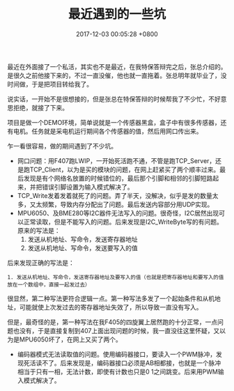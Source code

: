 ﻿---
layout: post
title: 最近遇到的一些坑
date: 2017-12-03 00:05:28 +0800
categories: 技术 硬件
issue_id: 23
---

最近在外面接了一个私活，其实也不是最近，在我特保答辩完之后，张总介绍的。是很久之前他接下来的，不过一直没催，他也就一直拖着。张总明年就毕业了，没时间做，于是把项目转给我了。

说实话，一开始不是很想接的，但是张总在特保答辩的时候帮我了不少忙，不好意思拒绝，就接了下来。

项目是做一个DEMO环境，简单说就是一个传感器黑盒，盒子中有很多传感器，还有电机。任务就是采电机运行期间各个传感器的值，然后用网口传出来。

乍一看很容易，做的期间遇到了不少坑。

- 网口问题：用F407跑LWIP，一开始死活跑不通，不管是跑TCP_Server，还是跑TCP_Client，以为是买的模块的问题，在网上赶紧买了两个顺丰过来。最后发现是有个网络名放置的时候错位的，最后那个引脚和相邻的引脚短路起来，并把错误引脚设置为输入模式解决了。
- TCP_Write发着发着就死了的问题。弄了半天，没解决，似乎是发的数量太多，又太频繁，导致内存分配出了问题。最后发送内容部分用UDP实现。
- MPU6050、及BME280等I2C器件无法写入的问题。很奇怪，I2C居然出现可以正常读取，但是不能写入的问题。后来发现是I2C_WriteByte写的有问题。原来的写法是：
    1. 发送从机地址、写命令，发送寄存器地址
    2. 发送从机地址、写命令，发送要写入的值
	
后来发现正确的写法是：

    1. 发送从机地址、写命令，发送寄存器地址及要写入的值（也就是把寄存器地址和要写入的值放在一个数组中，直接一起发过去）
	
很显然，第二种写法更符合逻辑一点。第一种写法多发了一个起始条件和从机地址，可能就使上次发过去的寄存器地址失效了，所以导致一直没有写入。

但是，最奇怪的是，第一种写法在我F405的四旋翼上居然跑的十分正常，一点问题也没有，于是直接复制到407上面出现问题的时候，我一直没往这里怀疑，又以为是MPU6050坏了，在网上又买了两个。

- 编码器模式无法读取值的问题。使用编码器接口，要读入一个PWM脉冲，发现死活读不了。后来发现是，编码器接口必须是AB相都接，也就是一个脉冲相当于只有一相，无法计数，即使有计数也只是0 1之间跳变。后来用PWM输入模式解决了。






